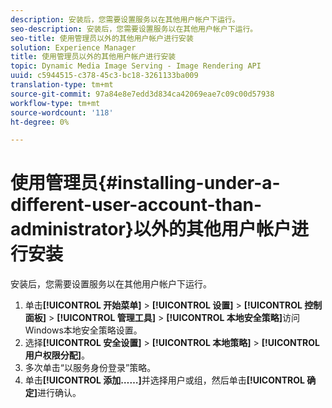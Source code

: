 ```yaml
---
description: 安装后，您需要设置服务以在其他用户帐户下运行。
seo-description: 安装后，您需要设置服务以在其他用户帐户下运行。
seo-title: 使用管理员以外的其他用户帐户进行安装
solution: Experience Manager
title: 使用管理员以外的其他用户帐户进行安装
topic: Dynamic Media Image Serving - Image Rendering API
uuid: c5944515-c378-45c3-bc18-3261133ba009
translation-type: tm+mt
source-git-commit: 97a84e8e7edd3d834ca42069eae7c09c00d57938
workflow-type: tm+mt
source-wordcount: '118'
ht-degree: 0%

---
```



# 使用管理员{#installing-under-a-different-user-account-than-administrator}以外的其他用户帐户进行安装

安装后，您需要设置服务以在其他用户帐户下运行。

1. 单击&#x200B;**[!UICONTROL 开始菜单]** > **[!UICONTROL 设置]** > **[!UICONTROL 控制面板]** > **[!UICONTROL 管理工具]** > **[!UICONTROL 本地安全策略]**&#x200B;访问Windows本地安全策略设置。
1. 选择&#x200B;**[!UICONTROL 安全设置]** > **[!UICONTROL 本地策略]** > **[!UICONTROL 用户权限分配]**。
1. 多次单击“以服务身份登录”策略。
1. 单击&#x200B;**[!UICONTROL 添加……]**&#x200B;并选择用户或组，然后单击&#x200B;**[!UICONTROL 确定]**&#x200B;进行确认。
